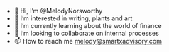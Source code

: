 - 👋 Hi, I’m @MelodyNorsworthy
- 👀 I’m interested in writing, plants and art
- 🌱 I’m currently learning about the world of finance
- 💞️ I’m looking to collaborate on internal processes
- 📫 How to reach me melody@smartxadvisory.com

<!---
MelodyNorsworthy/MelodyNorsworthy is a ✨ special ✨ repository because its `README.md` (this file) appears on your GitHub profile.
You can click the Preview link to take a look at your changes.
--->
